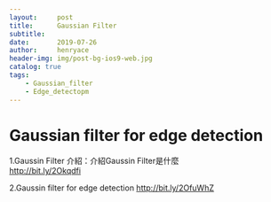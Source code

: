 ```yaml
---
layout:     post
title:      Gaussian Filter
subtitle:   
date:       2019-07-26
author:     henryace
header-img: img/post-bg-ios9-web.jpg
catalog: true
tags:
    - Gaussian_filter
    - Edge_detectopm
---
```

# Gaussian filter for edge detection

1.Gaussin Filter 介紹：介紹Gaussin Filter是什麼  
<http://bit.ly/2Okqdfi>

2.Gaussin filter for edge detection
<http://bit.ly/2OfuWhZ>


